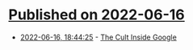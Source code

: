 # [Published on 2022-06-16](index.md)

* [2022-06-16, 18:44:25](https://news.ycombinator.com/item?id=31769484) - [The Cult Inside Google](https://medium.com/@kwilliamlloyd/the-cult-in-google-3c1a910214d1)
